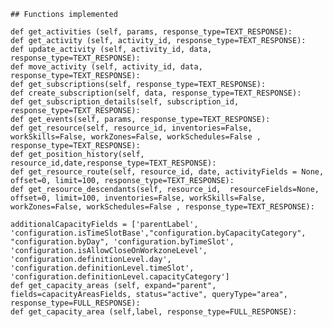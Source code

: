     ## Functions implemented

    def get_activities (self, params, response_type=TEXT_RESPONSE):
    def get_activity (self, activity_id, response_type=TEXT_RESPONSE):
    def update_activity (self, activity_id, data, response_type=TEXT_RESPONSE):
    def move_activity (self, activity_id, data, response_type=TEXT_RESPONSE):
    def get_subscriptions(self, response_type=TEXT_RESPONSE):
    def create_subscription(self, data, response_type=TEXT_RESPONSE):
    def get_subscription_details(self, subscription_id, response_type=TEXT_RESPONSE):
    def get_events(self, params, response_type=TEXT_RESPONSE):
    def get_resource(self, resource_id, inventories=False, workSkills=False, workZones=False, workSchedules=False , response_type=TEXT_RESPONSE):
    def get_position_history(self, resource_id,date,response_type=TEXT_RESPONSE):
    def get_resource_route(self, resource_id, date, activityFields = None, offset=0, limit=100, response_type=TEXT_RESPONSE):
    def get_resource_descendants(self, resource_id,  resourceFields=None, offset=0, limit=100, inventories=False, workSkills=False, workZones=False, workSchedules=False , response_type=TEXT_RESPONSE):

    additionalCapacityFields = ['parentLabel', 'configuration.isTimeSlotBase',"configuration.byCapacityCategory", "configuration.byDay", 'configuration.byTimeSlot', 'configuration.isAllowCloseOnWorkzoneLevel', 'configuration.definitionLevel.day', 'configuration.definitionLevel.timeSlot', 'configuration.definitionLevel.capacityCategory']
    def get_capacity_areas (self, expand="parent", fields=capacityAreasFields, status="active", queryType="area", response_type=FULL_RESPONSE):
    def get_capacity_area (self,label, response_type=FULL_RESPONSE):
